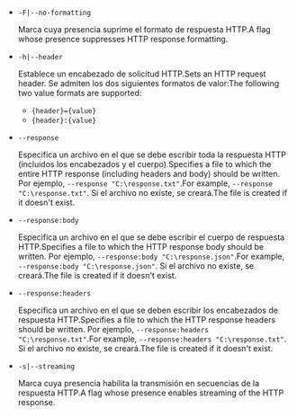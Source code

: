 * `-F|--no-formatting`

  <span data-ttu-id="cde54-101">Marca cuya presencia suprime el formato de respuesta HTTP.</span><span class="sxs-lookup"><span data-stu-id="cde54-101">A flag whose presence suppresses HTTP response formatting.</span></span>

* `-h|--header`

  <span data-ttu-id="cde54-102">Establece un encabezado de solicitud HTTP.</span><span class="sxs-lookup"><span data-stu-id="cde54-102">Sets an HTTP request header.</span></span> <span data-ttu-id="cde54-103">Se admiten los dos siguientes formatos de valor:</span><span class="sxs-lookup"><span data-stu-id="cde54-103">The following two value formats are supported:</span></span>

  * `{header}={value}`
  * `{header}:{value}`

* `--response`

  <span data-ttu-id="cde54-104">Especifica un archivo en el que se debe escribir toda la respuesta HTTP (incluidos los encabezados y el cuerpo).</span><span class="sxs-lookup"><span data-stu-id="cde54-104">Specifies a file to which the entire HTTP response (including headers and body) should be written.</span></span> <span data-ttu-id="cde54-105">Por ejemplo, `--response "C:\response.txt"`.</span><span class="sxs-lookup"><span data-stu-id="cde54-105">For example, `--response "C:\response.txt"`.</span></span> <span data-ttu-id="cde54-106">Si el archivo no existe, se creará.</span><span class="sxs-lookup"><span data-stu-id="cde54-106">The file is created if it doesn't exist.</span></span>

* `--response:body`

  <span data-ttu-id="cde54-107">Especifica un archivo en el que se debe escribir el cuerpo de respuesta HTTP.</span><span class="sxs-lookup"><span data-stu-id="cde54-107">Specifies a file to which the HTTP response body should be written.</span></span> <span data-ttu-id="cde54-108">Por ejemplo, `--response:body "C:\response.json"`.</span><span class="sxs-lookup"><span data-stu-id="cde54-108">For example, `--response:body "C:\response.json"`.</span></span> <span data-ttu-id="cde54-109">Si el archivo no existe, se creará.</span><span class="sxs-lookup"><span data-stu-id="cde54-109">The file is created if it doesn't exist.</span></span>

* `--response:headers`

  <span data-ttu-id="cde54-110">Especifica un archivo en el que se deben escribir los encabezados de respuesta HTTP.</span><span class="sxs-lookup"><span data-stu-id="cde54-110">Specifies a file to which the HTTP response headers should be written.</span></span> <span data-ttu-id="cde54-111">Por ejemplo, `--response:headers "C:\response.txt"`.</span><span class="sxs-lookup"><span data-stu-id="cde54-111">For example, `--response:headers "C:\response.txt"`.</span></span> <span data-ttu-id="cde54-112">Si el archivo no existe, se creará.</span><span class="sxs-lookup"><span data-stu-id="cde54-112">The file is created if it doesn't exist.</span></span>

* `-s|--streaming`

  <span data-ttu-id="cde54-113">Marca cuya presencia habilita la transmisión en secuencias de la respuesta HTTP.</span><span class="sxs-lookup"><span data-stu-id="cde54-113">A flag whose presence enables streaming of the HTTP response.</span></span>
